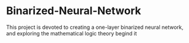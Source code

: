 # Binarized-Neural-Network
This project is devoted to creating a one-layer binarized neural network, and exploring the mathematical logic theory begind it
